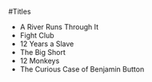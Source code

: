 #Titles

- A River Runs Through It
- Fight Club 
- 12 Years a Slave 
- The Big Short
- 12 Monkeys
- The Curious Case of Benjamin Button
